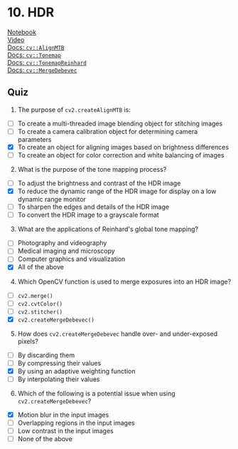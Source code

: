 # 10. HDR
[Notebook](https://colab.research.google.com/drive/18j1GSuLeY8Xx13Ar5mtvH1F7M82kTsPU)<br>
[Video](https://www.youtube.com/watch?v=8lCnY7Kj2Kw)<br>
[Docs: `cv::AlignMTB`](https://docs.opencv.org/3.4/d7/db6/classcv_1_1AlignMTB.html)<br>
[Docs: `cv::Tonemap`](https://docs.opencv.org/3.4/d8/d5e/classcv_1_1Tonemap.html#details)<br>
[Docs: `cv::TonemapReinhard`](https://docs.opencv.org/4.x/d0/dec/classcv_1_1TonemapReinhard.html)<br>
[Docs: `cv::MergeDebevec`](https://docs.opencv.org/4.x/df/d62/classcv_1_1MergeDebevec.html)<br>

## Quiz
1. The purpose of `cv2.createAlignMTB` is:
- [ ] To create a multi-threaded image blending object for stitching images
- [ ] To create a camera calibration object for determining camera parameters
- [x] To create an object for aligning images based on brightness differences
- [ ] To create an object for color correction and white balancing of images

2. What is the purpose of the tone mapping process?
- [ ] To adjust the brightness and contrast of the HDR image
- [x] To reduce the dynamic range of the HDR image for display on a low dynamic range monitor
- [ ] To sharpen the edges and details of the HDR image
- [ ] To convert the HDR image to a grayscale format 

3. What are the applications of Reinhard's global tone mapping?
- [ ] Photography and videography
- [ ] Medical imaging and microscopy
- [ ] Computer graphics and visualization
- [x] All of the above 

4. Which OpenCV function is used to merge exposures into an HDR image?
- [ ] `cv2.merge()`
- [ ] `cv2.cvtColor()`
- [ ] `cv2.stitcher()`
- [x] `cv2.createMergeDebevec()`

5. How does `cv2.createMergeDebevec` handle over- and under-exposed pixels?
- [ ] By discarding them
- [ ] By compressing their values
- [x] By using an adaptive weighting function
- [ ] By interpolating their values

6. Which of the following is a potential issue when using `cv2.createMergeDebevec`?
- [x] Motion blur in the input images
- [ ] Overlapping regions in the input images
- [ ] Low contrast in the input images
- [ ] None of the above 